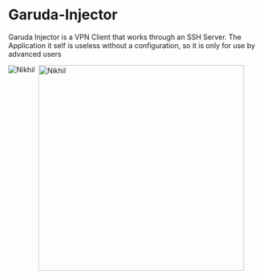 # Garuda-Injector
Garuda Injector is a VPN Client that works through an SSH Server. The Application it self is useless without a configuration, so it is only for use by advanced users

<p><img align="left" src="https://github-readme-stats.vercel.app/api/top-langs?username=GarudaProjects&show_icons=true&locale=en&layout=compact&theme=radical" alt="Nikhil" /></p>
<p>&nbsp;<img align="center" src="https://github-readme-stats.vercel.app/api?username=GarudaProjects&show_icons=true&locale=en&theme=tokyonight" alt="Nikhil" width="410" /></p>
